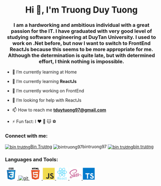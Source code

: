 <h1 align="center">Hi 👋, I'm Truong Duy Tuong</h1>
<h3 align="center">I am a hardworking and ambitious individual with a great passion for the IT. I have graduated with very good level of studying software engineering at DuyTan University. I used to work on .Net before, but now I want to switch to FrontEnd ReactJs because this seems to be more appropriate for me. Although the determination is quite late, but with determined effort, I think nothing is impossible.</h3>

- 🔭 I’m currently learning at Home

- 🌱 I’m currently learning **ReactJs**

- 👯 I’m currently working on FrontEnd

- 🤝 I’m looking for help with ReactJs

- 📫 How to reach me **tduytuong97@gmail.com**

- ⚡ Fun fact:     I :heart: :dog: :cat: :soccer:

<h3 align="left">Connect with me:</h3>
<p align="left">
<a href="https://www.facebook.com/tuong.truongduy/" target="blank"><img align="center" src="https://www.flaticon.com/svg/static/icons/svg/733/733547.svg" alt="bin trương" height="30" width="40" />Bin Trương</a>
  <a target="blank"><img align="center" src="https://www.flaticon.com/svg/static/icons/svg/733/733570.svg" alt="bintruong97" height="30" width="40" />bintruong97</a>
  <a href="https://codepen.io/bin-truong" target="blank"><img align="center" src="https://www.flaticon.com/svg/static/icons/svg/2111/2111296.svg" alt="bin trương" height="30" width="40" />bin trương</a>
</p>

<h3 align="left">Languages and Tools:</h3>
<p align="left"> <a href="https://www.w3schools.com/css/" target="_blank"> <img src="https://raw.githubusercontent.com/devicons/devicon/master/icons/css3/css3-original-wordmark.svg" alt="css3" width="40" height="40"/> </a> <a href="https://git-scm.com/" target="_blank"> <img src="https://www.vectorlogo.zone/logos/git-scm/git-scm-icon.svg" alt="git" width="40" height="40"/> </a> <a href="https://www.w3.org/html/" target="_blank"> <img src="https://raw.githubusercontent.com/devicons/devicon/master/icons/html5/html5-original-wordmark.svg" alt="html5" width="40" height="40"/> </a> <a href="https://developer.mozilla.org/en-US/docs/Web/JavaScript" target="_blank"> <img src="https://raw.githubusercontent.com/devicons/devicon/master/icons/javascript/javascript-original.svg" alt="javascript" width="40" height="40"/> </a> <a href="https://reactjs.org/" target="_blank"> <img src="https://raw.githubusercontent.com/devicons/devicon/master/icons/react/react-original-wordmark.svg" alt="react" width="40" height="40"/> </a> <a href="https://sass-lang.com" target="_blank"> <img src="https://raw.githubusercontent.com/devicons/devicon/master/icons/sass/sass-original.svg" alt="sass" width="40" height="40"/> </a> <a href="https://www.typescriptlang.org/" target="_blank"> <img src="https://raw.githubusercontent.com/devicons/devicon/master/icons/typescript/typescript-original.svg" alt="typescript" width="40" height="40"/> </a> </p>
